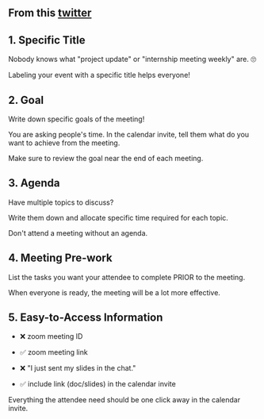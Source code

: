 From this [twitter](https://twitter.com/jbhuang0604/status/1528566229505650691)
---

## 1. Specific Title

Nobody knows what "project update" or "internship meeting weekly" are. 🙄

Labeling your event with a specific title helps everyone!

## 2. Goal

Write down specific goals of the meeting!

You are asking people's time. In the calendar invite, tell them what do you want to achieve from the meeting.

Make sure to review the goal near the end of each meeting.

## 3. Agenda

Have multiple topics to discuss?

Write them down and allocate specific time required for each topic.

Don't attend a meeting without an agenda.

## 4. Meeting Pre-work

List the tasks you want your attendee to complete PRIOR to the meeting.

When everyone is ready, the meeting will be a lot more effective.

## 5. Easy-to-Access Information

* ❌ zoom meeting ID
* ✅ zoom meeting link

* ❌ "I just sent my slides in the chat."
* ✅ include link (doc/slides) in the calendar invite

Everything the attendee need should be one click away in the calendar invite.
